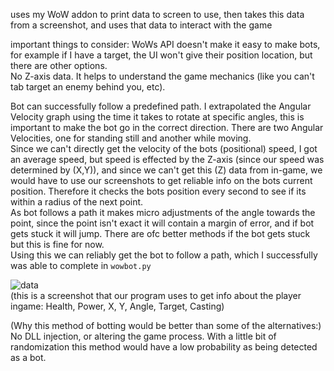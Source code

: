 uses my WoW addon to print data to screen to use, then takes this data from a screenshot, and uses that data to interact with the game<br>

important things to consider: WoWs API doesn't make it easy to make bots, for example if I have a target, the UI won't give their position location, but there are other options.<br>
No Z-axis data. It helps to understand the game mechanics (like you can't tab target an enemy behind you, etc).

Bot can successfully follow a predefined path. I extrapolated the Angular Velocity graph using the time it takes to rotate at specific angles, this is important to make the bot go in the correct direction. There are two Angular Velocities, one for standing still and another while moving.<br>
Since we can't directly get the velocity of the bots (positional) speed, I got an average speed, but speed is effected by the Z-axis (since our speed was determined by (X,Y)), and since we can't get this (Z) data from in-game, we would have to use our screenshots to get reliable info on the bots current position. Therefore it checks the bots position every second to see if its within a radius of the next point.<br>
As bot follows a path it makes micro adjustments of the angle towards the point, since the point isn't exact it will contain a margin of error, and if bot gets stuck it will jump. There are ofc better methods if the bot gets stuck but this is fine for now.<br>
Using this we can reliably get the bot to follow a path, which I successfully was able to complete in `wowbot.py`<br>

![data](https://github.com/user-attachments/assets/bc2066c4-fc69-4b4b-81aa-ac61f9fcb00d)
<br>(this is a screenshot that our program uses to get info about the player ingame: Health, Power, X, Y, Angle, Target, Casting)

(Why this method of botting would be better than some of the alternatives:) No DLL injection, or altering the game process. With a little bit of randomization this method would have a low probability as being detected as a bot.
